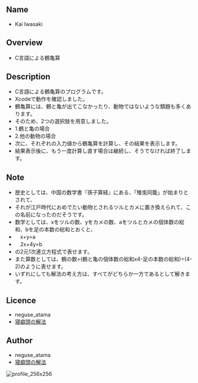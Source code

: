 ## Name
* Kai Iwasaki

## Overview
* C言語による鶴亀算

## Description
* C言語による鶴亀算のプログラムです。
* Xcodeで動作を確認しました。
* 鶴亀算には、鶴と亀が出てこなかったり、動物ではないような類題も多くあります。
* そのため、2つの選択肢を用意しました。
* 1.鶴と亀の場合
* 2.他の動物の場合
* 次に、それぞれの入力値から鶴亀算を計算し、その結果を表示します。
* 結果表示後に、もう一度計算し直す場合は継続し、そうでなければ終了します。

## Note
* 歴史としては、中国の数学書『孫子算経』にある、「雉兎同籠」が始まりとされて、
* それが江戸時代におめでたい動物とされるツルとカメに置き換えられて、この名前になったのだそうです。
* 数学としては、xをツルの数、yをカメの数、aをツルとカメの個体数の総和、bを足の本数の総和とおくと、
* 　x+y=a
* 　2x+4y=b
* の2元1次連立方程式で表せます。
* また算数としては、鶴の数=(鶴と亀の個体数の総和x4-足の本数の総和)÷(4-2)のように表せます。
* いずれにしても解法の考え方は、すべてがどちらか一方であるとして解きます。

## Licence
* neguse_atama
* [寝癖頭の解法](https://neguse-atama.hatenablog.com)

## Author
* neguse_atama
* [寝癖頭の解法](https://neguse-atama.hatenablog.com)

![profile_256x256](https://user-images.githubusercontent.com/62793333/79065145-f3a2a180-7ce8-11ea-9b33-0973ec940251.png)
